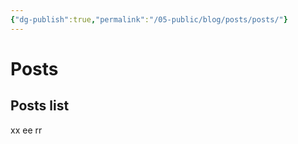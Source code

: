 ```yaml
---
{"dg-publish":true,"permalink":"/05-public/blog/posts/posts/"}
---
```



# Posts

## Posts list

xx
ee
rr
